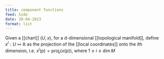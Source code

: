 ```yaml
---
title: component functions
feed: hide
date: 20-04-2023
format: list
---
```



Given a [[chart]] $(U,x)$, for a d-dimensional [[topological manifold]], define $x^i: U\mapsto\mathbb R$ as the projection of the [[local coordinates]] onto the $i$th dimension, i.e. $x^i(p) = \text{proj}_i(x(p))$, where $1\leq i \leq \dim M$
